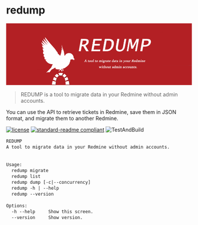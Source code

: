 # redump

![redmup_logo](./docs/images/redump_logo.png)

> REDUMP is a tool to migrate data in your Redmine without admin accounts.

You can use the API to retrieve tickets in Redmine, save them in JSON format, and migrate them to another Redmine.

[![license](https://img.shields.io/github/license/tubone24/redump.svg)](LICENSE)
[![standard-readme compliant](https://img.shields.io/badge/readme%20style-standard-brightgreen.svg?style=flat-square)](https://github.com/RichardLitt/standard-readme)
![TestAndBuild](https://github.com/tubone24/redump/workflows/TestAndBuild/badge.svg)

```
REDUMP
A tool to migrate data in your Redmine without admin accounts.


Usage:
  redump migrate
  redump list
  redump dump [-c|--concurrency]
  redump -h | --help
  redump --version

Options:
  -h --help     Show this screen.
  --version     Show version.
```
